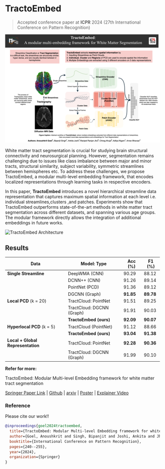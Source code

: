 # TractoEmbed
> Accepted conference paper at **ICPR** 2024 (27th International Conference on Pattern Recognition)

![Graphical Abstract](graph-abstract.png)

White matter tract segmentation is crucial for studying brain
structural connectivity and neurosurgical planning. However, segmentation remains challenging due to issues like class imbalance between major and minor tracts, structural similarity, subject variability, symmetric streamlines between hemispheres etc. To address these challenges, we propose TractoEmbed, a modular multi-level embedding framework,
that encodes localized representations through learning tasks in respective encoders. 

In this paper, **TractoEmbed** introduces a novel hierarchical streamline data representation that captures maximum spatial information at each level i.e. individual streamlines,clusters ,and patches. Experiments show that TractoEmbed outperforms state-of-the-art methods in white matter tract segmentation across different datasets, and spanning various age groups. The modular framework directly allows the integration of additional embeddings in future works.

![TractoEmbed Architecture](tractoembed-100.png)


## Results

| **Data**                              | **Model: Type**           | **Acc (%)** | **F1 (%)** |
|---------------------------------------|---------------------------|-------------|------------|
| **Single Streamline**                 | DeepWMA (CNN)             | 90.29       | 88.12      |
|                                       | DCNN++ (CNN)              | 91.26       | 89.14      |
|                                       | PointNet (PCD)            | 91.36       | 89.12      |
|                                       | DGCNN (Graph)             | **91.85**   | **89.78**  |
| **Local PCD** (k = 20)                | TractCloud: PointNet      | 91.51       | 89.25      |
|                                       | TractCloud: DGCNN (Graph) | 91.91       | 90.03      |
|                                       | **TractoEmbed (ours)**    | **92.09**   | **90.07**  |
| **Hyperlocal PCD** (k = 5)            | TractCloud (PointNet)     | 91.12       | 88.66      |
|                                       | **TractoEmbed (ours)**    | **93.04**   | **91.38**  |
| **Local + Global Representation**     | TractCloud: PointNet      | **92.28**   | **90.36**  |
|                                       | TractCloud: DGCNN (Graph) | 91.99       | 90.10      |


**Refer for more:**

TractoEmbed: Modular Multi-level Embedding framework for white matter tract segmentation 

[Springer Paper Link](https://link.springer.com/chapter/10.1007/978-3-031-78104-9_17) | [Github](https://www.github.com/tractoembed) | [arxiv](https://arxiv.org/pdf/2411.08187) |
[Poster](20628-poster.pdf) | 
[Explainer Video](20628-video.mp4)


### Reference

Please cite our work!!
```bibtex
@inproceedings{goel2024tractoembed,
  title={TractoEmbed: Modular Multi-level Embedding framework for white matter tract segmentation},
  author={Goel, Anoushkrit and Singh, Bipanjit and Joshi, Ankita and Jha, Ranjeet Ranjan and Ahuja, Chirag and Nigam, Aditya and Bhavsar, Arnav},
  booktitle={International Conference on Pattern Recognition},
  pages={240--255},
  year={2024},
  organization={Springer}
}
```